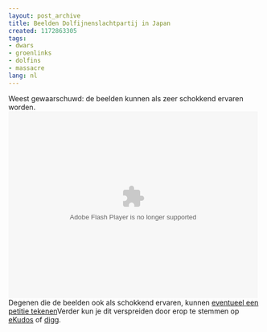 ```yaml
---
layout: post_archive
title: Beelden Dolfijnenslachtpartij in Japan
created: 1172863305
tags:
- dwars
- groenlinks
- dolfins
- massacre
lang: nl
---
```

Weest gewaarschuwd: de beelden kunnen als zeer schokkend ervaren worden.<object width="496" height="372"><param name="movie" value="http://www.glumbert.com/embed/dolphin" /><param name="wmode" value="transparent" /><embed src="http://www.glumbert.com/embed/dolphin" type="application/x-shockwave-flash" wmode="transparent" width="496" height="372"></embed></object>Degenen die de beelden ook als schokkend ervaren, kunnen [ eventueel een petitie tekenen](www.petitiononline.com/golfinho)Verder kun je dit verspreiden door erop te stemmen op [eKudos](http://www.ekudos.nl/artikel/reacties/7094/beelden_dolfijnenslachtpartij_in_japan#reacties) of [digg](http://digg.com/world_news/Dolphin_massacre_in_Japan_Digg_this_plz_the_world_should_know).
